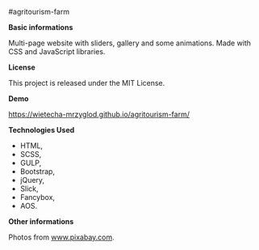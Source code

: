 #agritourism-farm

**Basic informations**

Multi-page website with sliders, gallery and some animations. Made with CSS and JavaScript libraries.


**License**

This project is released under the MIT License.


**Demo**

https://wietecha-mrzyglod.github.io/agritourism-farm/


**Technologies Used**

* HTML,
* SCSS,
* GULP,
* Bootstrap,
* jQuery,
* Slick,
* Fancybox,
* AOS.

**Other informations**

Photos from www.pixabay.com.
